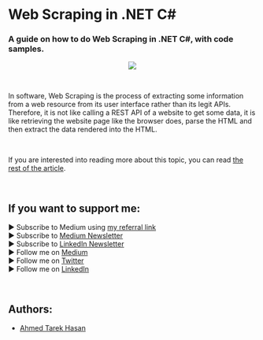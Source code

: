 <link rel="canonical" href="https://levelup.gitconnected.com/web-scraping-in-net-c-934d6a85c32e?sk=5cdce10a59908622f50c6fdbed09d81c" />

# Web Scraping in .NET C#
### A guide on how to do Web Scraping in .NET C#, with code samples.

<p align="center">
  <img src="https://miro.medium.com/max/2000/1*KvA2NZ3Ooa6UhyL1NS_CcA.jpeg">
</p>

<br/>

<p>
In software, Web Scraping is the process of extracting some information from a web resource from its user interface rather than its legit APIs. Therefore, it is not like calling a REST API of a website to get some data, it is like retrieving the website page like the browser does, parse the HTML and then extract the data rendered into the HTML.
</p>

<br/>

If you are interested into reading more about this topic, you can read [the rest of the article][Article]. 

<br/>

## If you want to support me:
▶ Subscribe to Medium using [my referral link][Membership]<br/>
▶ Subscribe to [Medium Newsletter][Subscribe]<br/>
▶ Subscribe to [LinkedIn Newsletter][Newsletter]<br/>
▶ Follow me on [Medium][Blog]<br/>
▶ Follow me on [Twitter][Twitter]<br/>
▶ Follow me on [LinkedIn][LinkedIn]

<br/>

## Authors:
* [Ahmed Tarek Hasan]


[Ahmed Tarek Hasan]: https://medium.com/@eng_ahmed.tarek
[Blog]: https://medium.com/@eng_ahmed.tarek
[Membership]: https://medium.com/@eng_ahmed.tarek/membership
[Subscribe]: https://medium.com/subscribe/@eng_ahmed.tarek
[Twitter]: https://twitter.com/AhmedTarekHasa1
[LinkedIn]: https://www.linkedin.com/in/atarekhasan/
[Friend Links]: https://www.linkedin.com/feed/update/urn:li:activity:6866082670108143616/
[Newsletter]: https://www.linkedin.com/newsletters/development-simply-put-6866647119655247872/
[Article]: https://levelup.gitconnected.com/web-scraping-in-net-c-934d6a85c32e?sk=5cdce10a59908622f50c6fdbed09d81c
